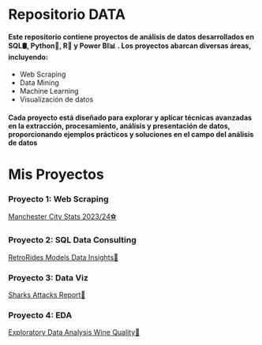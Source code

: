 # Repositorio DATA
#### Este repositorio contiene proyectos de análisis de datos desarrollados en SQL🛢️, Python🐍, R🧮 y Power BI📊 . Los proyectos abarcan diversas áreas, incluyendo:
  -  Web Scraping
  -  Data Mining
  -  Machine Learning
  -  Visualización de datos
#### Cada proyecto está diseñado para explorar y aplicar técnicas avanzadas en la extracción, procesamiento, análisis y presentación de datos, proporcionando ejemplos prácticos y soluciones en el campo del análisis de datos

# Mis Proyectos

### Proyecto 1: Web Scraping
[Manchester City Stats 2023/24⚽](https://gonzadzz00.github.io/Proyectos/%23Proyecto1%3A%20Web%20Scraping/README.md)

### Proyecto 2: SQL Data Consulting
[RetroRides Models Data Insights🚗](https://github.com/gonzadzz00/Proyectos/blob/main/%23Proyecto2%3A%20SQL%20Data%20Consulting/README.md)

### Proyecto 3: Data Viz
[Sharks Attacks Report🦈](https://github.com/gonzadzz00/Proyectos/blob/main/%23Proyecto3%3A%20Data%20Viz/README.md)

### Proyecto 4: EDA
[Exploratory Data Analysis Wine Quality🍷](https://github.com/gonzadzz00/Proyectos/blob/main/%23Proyecto4%3A%20EDA/README.md)

